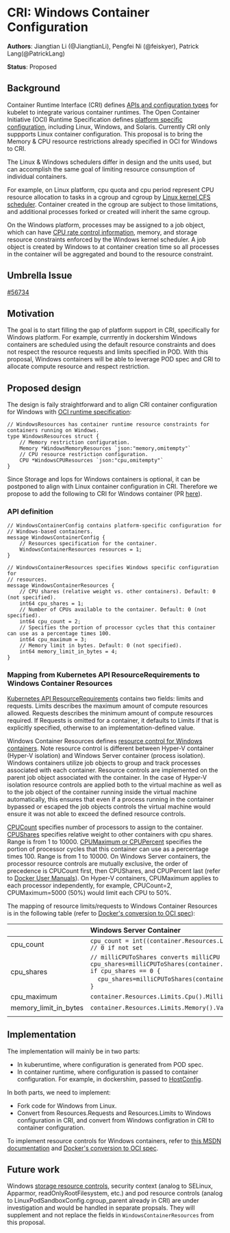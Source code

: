 # CRI: Windows Container Configuration

**Authors**: Jiangtian Li (@JiangtianLi), Pengfei Ni (@feiskyer), Patrick Lang(@PatrickLang)

**Status**: Proposed

## Background
Container Runtime Interface (CRI) defines [APIs and configuration types](https://github.com/kubernetes/kubernetes/blob/master/pkg/kubelet/apis/cri/v1alpha1/runtime/api.proto) for kubelet to integrate various container runtimes. The Open Container Initiative (OCI) Runtime Specification defines [platform specific configuration](https://github.com/opencontainers/runtime-spec/blob/master/config.md#platform-specific-configuration), including Linux, Windows, and Solaris. Currently CRI only suppports Linux container configuration.  This proposal is to bring the Memory & CPU resource restrictions already specified in OCI for Windows to CRI.

The Linux & Windows schedulers differ in design and the units used, but can accomplish the same goal of limiting resource consumption of individual containers.

For example, on Linux platform, cpu quota and cpu period represent CPU resource allocation to tasks in a cgroup and cgroup by [Linux kernel CFS scheduler](https://www.kernel.org/doc/Documentation/scheduler/sched-design-CFS.txt). Container created in the cgroup are subject to those limitations, and additional processes forked or created will inherit the same cgroup.

On the Windows platform, processes may be assigned to a job object, which can have [CPU rate control information](https://msdn.microsoft.com/en-us/library/windows/desktop/hh448384(v=vs.85).aspx), memory, and storage resource constraints enforced by the Windows kernel scheduler. A job object is created by Windows to at container creation time so all processes in the container will be aggregated and bound to the resource constraint.

## Umbrella Issue
[#56734](https://github.com/kubernetes/kubernetes/issues/56734)

## Motivation
The goal is to start filling the gap of platform support in CRI, specifically for Windows platform. For example, currrently in dockershim Windows containers are scheduled using the default resource constraints and does not respect the resource requests and limits specified in POD. With this proposal, Windows containers will be able to leverage POD spec and CRI to allocate compute resource and respect restriction.

## Proposed design

The design is faily straightforward and to align CRI container configuration for Windows with [OCI runtime specification](https://github.com/opencontainers/runtime-spec/blob/master/specs-go/config.go):
```
// WindowsResources has container runtime resource constraints for containers running on Windows.
type WindowsResources struct {
	// Memory restriction configuration.
	Memory *WindowsMemoryResources `json:"memory,omitempty"`
	// CPU resource restriction configuration.
	CPU *WindowsCPUResources `json:"cpu,omitempty"`
}
```

Since Storage and Iops for Windows containers is optional, it can be postponed to align with Linux container configuration in CRI. Therefore we propose to add the following to CRI for Windows container (PR [here](https://github.com/kubernetes/kubernetes/pull/57076)).

### API definition
```
// WindowsContainerConfig contains platform-specific configuration for
// Windows-based containers.
message WindowsContainerConfig {
    // Resources specification for the container.
    WindowsContainerResources resources = 1;
}

// WindowsContainerResources specifies Windows specific configuration for
// resources.
message WindowsContainerResources {
    // CPU shares (relative weight vs. other containers). Default: 0 (not specified).
    int64 cpu_shares = 1;
    // Number of CPUs available to the container. Default: 0 (not specified).
    int64 cpu_count = 2;
    // Specifies the portion of processor cycles that this container can use as a percentage times 100.
    int64 cpu_maximum = 3;
    // Memory limit in bytes. Default: 0 (not specified).
    int64 memory_limit_in_bytes = 4;
}
```

### Mapping from Kubernetes API ResourceRequirements to Windows Container Resources
[Kubernetes API ResourceRequirements](https://kubernetes.io/docs/reference/generated/kubernetes-api/v1.9/#resourcerequirements-v1-core) contains two fields: limits and requests. Limits describes the maximum amount of compute resources allowed. Requests describes the minimum amount of compute resources required. If Requests is omitted for a container, it defaults to Limits if that is explicitly specified, otherwise to an implementation-defined value.

Windows Container Resources defines [resource control for Windows containers](https://docs.microsoft.com/en-us/virtualization/windowscontainers/manage-containers/resource-controls). Note resource control is different between Hyper-V container (Hyper-V isolation) and Windows Server container (process isolation). Windows containers utilize job objects to group and track processes associated with each container. Resource controls are implemented on the parent job object associated with the container. In the case of Hyper-V isolation resource controls are applied both to the virtual machine as well as to the job object of the container running inside the virtual machine automatically, this ensures that even if a process running in the container bypassed or escaped the job objects controls the virtual machine would ensure it was not able to exceed the defined resource controls.

[CPUCount](https://github.com/Microsoft/hcsshim/blob/master/interface.go#L76) specifies number of processors to assign to the container. [CPUShares](https://github.com/Microsoft/hcsshim/blob/master/interface.go#L77) specifies relative weight to other containers with cpu shares. Range is from 1 to 10000. [CPUMaximum or CPUPercent](https://github.com/Microsoft/hcsshim/blob/master/interface.go#L78) specifies the portion of processor cycles that this container can use as a percentage times 100. Range is from 1 to 10000. On Windows Server containers, the processor resource controls are mutually exclusive, the order of precedence is CPUCount first, then CPUShares, and CPUPercent last (refer to [Docker User Manuals](https://github.com/docker/docker-ce/blob/master/components/cli/man/docker-run.1.md)). On Hyper-V containers, CPUMaximum applies to each processor independently, for example, CPUCount=2, CPUMaximum=5000 (50%) would limit each CPU to 50%.

The mapping of resource limits/requests to Windows Container Resources is in the following table (refer to [Docker's conversion to OCI spec](https://github.com/moby/moby/blob/master/daemon/oci_windows.go#L265-#L289)):

|               | Windows Server Container | Hyper-V Container |
| ------------- |:-------------------------|:-----------------:|
| cpu_count | `cpu_count = int((container.Resources.Limits.Cpu().MilliValue() + 1000)/1000)` <br> `// 0 if not set` | Same |
| cpu_shares | `// milliCPUToShares converts milliCPU to 0-10000` <br> `cpu_shares=milliCPUToShares(container.Resources.Limits.Cpu().MilliValue())` <br> `if cpu_shares == 0 {` <br>&nbsp;&nbsp;&nbsp;&nbsp;`cpu_shares=milliCPUToShares(container.Resources.Request.Cpu().MilliValue())` <br>  `}` | Same |
| cpu_maximum | `container.Resources.Limits.Cpu().MilliValue()/sysinfo.NumCPU()/1000*10000` | `container.Resources.Limits.Cpu().MilliValue()/cpu_count/1000*10000` |
| memory_limit_in_bytes | `container.Resources.Limits.Memory().Value()` | Same |
|||


## Implementation
The implementation will mainly be in two parts:
* In kuberuntime, where configuration is generated from POD spec.
* In container runtime, where configuration is passed to container configuration. For example, in dockershim, passed to [HostConfig](https://github.com/moby/moby/blob/master/api/types/container/host_config.go).

In both parts, we need to implement:
* Fork code for Windows from Linux.
* Convert from Resources.Requests and Resources.Limits to Windows configuration in CRI, and convert from Windows configration in CRI to container configuration.

To implement resource controls for Windows containers, refer to [this MSDN documentation](https://docs.microsoft.com/en-us/virtualization/windowscontainers/manage-containers/resource-controls) and [Docker's conversion to OCI spec](https://github.com/moby/moby/blob/master/daemon/oci_windows.go).

## Future work

Windows [storage resource controls](https://github.com/opencontainers/runtime-spec/blob/master/config-windows.md#storage), security context (analog to SELinux, Apparmor, readOnlyRootFilesystem, etc.) and pod resource controls (analog to LinuxPodSandboxConfig.cgroup_parent already in CRI) are under investigation and would be handled in separate propsals. They will supplement and not replace the fields in `WindowsContainerResources` from this proposal.
